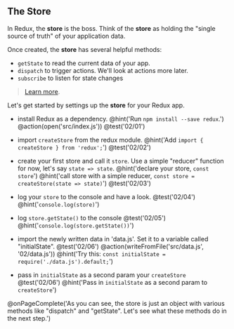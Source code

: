 ## The Store
In Redux, the **store** is the boss. Think of the **store** as holding the "single source of truth" of your application data.

Once created, the **store** has several helpful methods:
  - `getState` to read the current data of your app.
  - `dispatch` to trigger actions. We'll look at actions more later.
  - `subscribe` to listen for state changes

> [Learn more](http://redux.js.org/docs/basics/Store.html).

Let's get started by settings up the **store** for your Redux app.


+ install Redux as a dependency.
@hint('Run `npm install --save redux`.')
@action(open('src/index.js'))
@test('02/01')

+ import `createStore` from the redux module.
@hint('Add `import { createStore } from 'redux';`')
@test('02/02')

+ create your first store and call it `store`. Use a simple "reducer" function for now, let's say `state => state`.
@hint('declare your store, `const store`')
@hint('call store with a simple reducer, `const store = createStore(state => state)`')
@test('02/03')

+ log your `store` to the console and have a look.
@test('02/04')
@hint('`console.log(store)`')

+ log `store.getState()` to the console
@test('02/05')
@hint('`console.log(store.getState())`')

+ import the newly written data in 'data.js'. Set it to a variable called "initialState".
@test('02/06')
@action(writeFromFile('src/data.js', '02/data.js'))
@hint('Try this: `const initialState = require('./data.js').default;`')

+ pass in `initialState` as a second param your `createStore`
@test('02/06')
@hint('Pass in `initialState` as a second param to `createStore`')

@onPageComplete('As you can see, the store is just an object with various methods like "dispatch" and "getState". Let's see what these methods do in the next step.')
